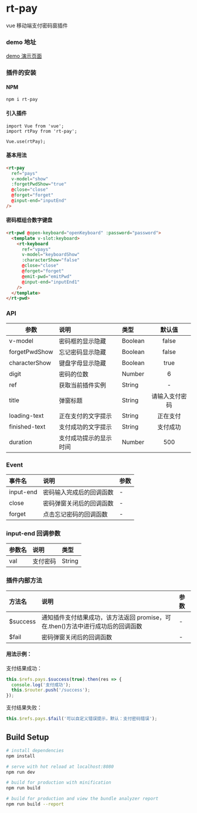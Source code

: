 # rt-pay

vue 移动端支付密码窗插件

### demo 地址

[demo 演示页面](https://rt-dream.github.io/rt-pay/dist/#/, '支付密码弹窗demo演示页面')

### 插件的安装

#### NPM

```
npm i rt-pay
```

#### 引入插件

```
import Vue from 'vue';
import rtPay from 'rt-pay';

Vue.use(rtPay);
```

#### 基本用法

```html
<rt-pay
  ref="pays"
  v-model="show"
  :forgetPwdShow="true"
  @close="close"
  @forget="forget"
  @input-end="inputEnd"
/>
```

#### 密码框组合数字键盘

```html
<rt-pwd @open-keyboard="openKeyboard" :password="password">
  <template v-slot:keyboard>
    <rt-keyboard
      ref="vpays"
      v-model="keyboardShow"
      :characterShow="false"
      @close="close"
      @forget="forget"
      @emit-pwd="emitPwd"
      @input-end="inputEnd1"
    />
  </template>
</rt-pwd>
```

### API

| 参数          | 说明                   | 类型    |     默认值     |
| ------------- | :--------------------- | :------ | :------------: |
| v-model       | 密码框的显示隐藏       | Boolean |     false      |
| forgetPwdShow | 忘记密码显示隐藏       | Boolean |     false      |
| characterShow | 键盘字母显示隐藏       | Boolean |      true      |
| digit         | 密码的位数             | Number  |       6        |
| ref           | 获取当前插件实例       | String  |       -        |
| title         | 弹窗标题               | String  | 请输入支付密码 |
| loading-text  | 正在支付的文字提示     | String  |    正在支付    |
| finished-text | 支付成功的文字提示     | String  |    支付成功    |
| duration      | 支付成功提示的显示时间 | Number  |      500       |

### Event

| 事件名    | 说明                     | 参数 |
| :-------- | :----------------------- | :--- |
| input-end | 密码输入完成后的回调函数 | -    |
| close     | 密码弹窗关闭后的回调函数 | -    |
| forget    | 点击忘记密码的回调函数   | -    |

### input-end 回调参数

| 参数名 | 说明     | 类型   |
| ------ | :------- | :----- |
| val    | 支付密码 | String |

### 插件内部方法

| 方法名    | 说明                                                                            | 参数 |
| :-------- | :------------------------------------------------------------------------------ | :--- |
| \$success | 通知插件支付结果成功，该方法返回 promise，可在.then()方法中进行成功后的回调函数 | -    |
| \$fail    | 密码弹窗关闭后的回调函数                                                        | -    |

#### 用法示例：

支付结果成功：

```javascript
this.$refs.pays.$success(true).then(res => {
  console.log('支付成功');
  this.$router.push('/success');
});
```

支付结果失败：

```javascript
this.$refs.pays.$fail('可以自定义错误提示，默认：支付密码错误');
```

## Build Setup

```bash
# install dependencies
npm install

# serve with hot reload at localhost:8080
npm run dev

# build for production with minification
npm run build

# build for production and view the bundle analyzer report
npm run build --report
```
